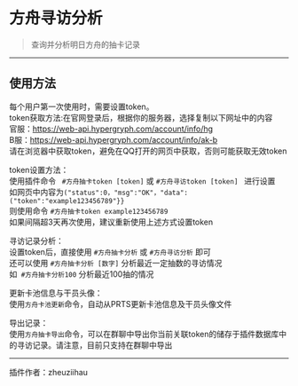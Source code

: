 # 方舟寻访分析
> 查询并分析明日方舟的抽卡记录

---
## 使用方法
每个用户第一次使用时，需要设置token。<br/>
token获取方法:在官网登录后，根据你的服务器，选择复制以下网址中的内容<br/>
官服：<https://web-api.hypergryph.com/account/info/hg><br/>
B服：<https://web-api.hypergryph.com/account/info/ak-b><br/>
请在浏览器中获取token，避免在QQ打开的网页中获取，否则可能获取无效token<br/>

token设置方法：<br/>
使用插件命令 ` #方舟抽卡token [token]` 或 `#方舟寻访token [token] ` 进行设置<br/>
如网页中内容为`("status":0，"msg":"OK"，"data":("token":"example123456789"}}`<br/>
则使用命令 `#方舟抽卡token example123456789` <br/>
如果间隔超3天再次使用，建议重新使用上述方式设置token<br/>

寻访记录分析：<br/>
设置token后，直接使用 `#方舟抽卡分析` 或 `#方舟寻访分析` 即可<br/>
还可以使用 `#方舟抽卡分析 [数字]` 分析最近一定抽数的寻访情况<br/>
如` #方舟抽卡分析100` 分析最近100抽的情况<br/>

更新卡池信息与干员头像：<br/>
使用`方舟卡池更新`命令，自动从PRTS更新卡池信息及干员头像文件<br/>

导出记录：<br/>
使用`方舟抽卡导出`命令，可以在群聊中导出你当前关联token的储存于插件数据库中的寻访记录。请注意，目前只支持在群聊中导出<br/>


---
插件作者：zheuziihau
